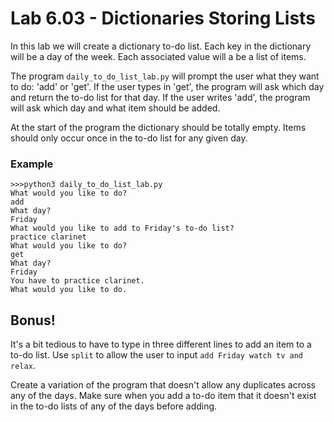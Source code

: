 # Lab 6.03 - Dictionaries Storing Lists

In this lab we will create a dictionary to-do list. Each key in the dictionary will be a day of the week. Each associated value will a be a list of items. 

The program `daily_to_do_list_lab.py` will prompt the user what they want to do: 'add' or 'get'. If the user types in 'get', the program will ask which day and return the to-do list for that day. If the user writes 'add', the program will ask which day and what item should be added.

At the start of the program the dictionary should be totally empty. Items should only occur once in the to-do list for any given day. 

### Example

```
>>>python3 daily_to_do_list_lab.py
What would you like to do? 
add
What day? 
Friday
What would you like to add to Friday's to-do list? 
practice clarinet
What would you like to do? 
get
What day? 
Friday
You have to practice clarinet. 
What would you like to do. 
```

## Bonus!
It's a bit tedious to have to type in three different lines to add an item to a to-do list. Use `split` to allow the user to input `add Friday watch tv and relax`. 

Create a variation of the program that doesn't allow any duplicates across any of the days. Make sure when you add a to-do item that it doesn't exist in the to-do lists of any of the days before adding. 